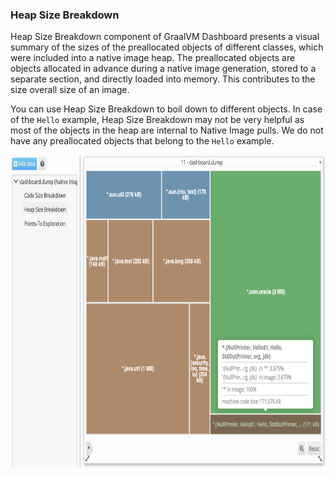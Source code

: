 ### Heap Size Breakdown

Heap Size Breakdown component of GraalVM Dashboard presents a visual summary of
the sizes of the preallocated objects of different classes, which were included
into a native image heap. The preallocated objects are objects
allocated in advance during a native image generation, stored to a separate
section, and directly loaded into memory. This contributes to the size overall
size of an image.

You can use Heap Size Breakdown to boil down to different objects. In case of
the `Hello` example, Heap Size Breakdown may not be very helpful as most of the
objects in the heap are internal to Native Image pulls. We do not have any
preallocated objects that belong to the `Hello` example.

<img src="/docs/tools/dashboard/resources/img/heap-size-breakdown.png" alt="heap-size" width="800" height="500"/>
